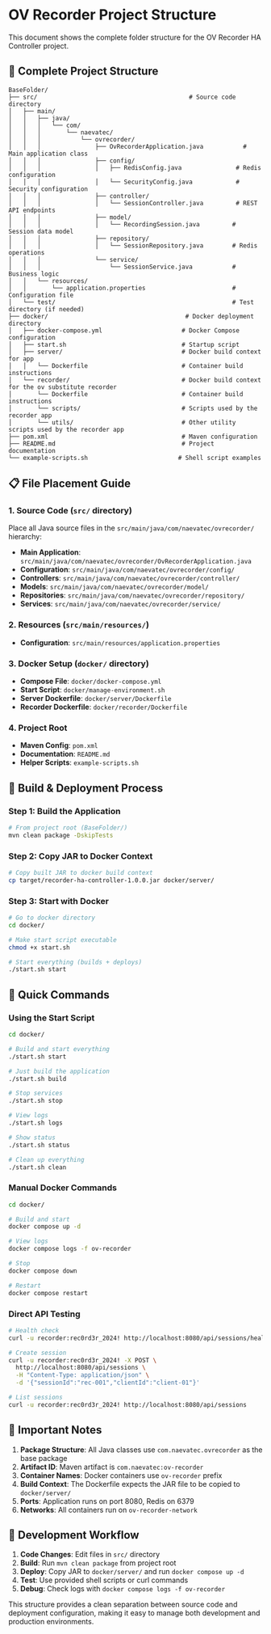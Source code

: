 # OV Recorder Project Structure

This document shows the complete folder structure for the OV Recorder HA Controller project.

## 📁 Complete Project Structure

```
BaseFolder/
├── src/                                          # Source code directory
│   ├── main/
│   │   ├── java/
│   │   │   └── com/
│   │   │       └── naevatec/
│   │   │           └── ovrecorder/
│   │   │               ├── OvRecorderApplication.java           # Main application class
│   │   │               ├── config/
│   │   │               │   ├── RedisConfig.java               # Redis configuration
│   │   │               │   └── SecurityConfig.java            # Security configuration
│   │   │               ├── controller/
│   │   │               │   └── SessionController.java         # REST API endpoints
│   │   │               ├── model/
│   │   │               │   └── RecordingSession.java         # Session data model
│   │   │               ├── repository/
│   │   │               │   └── SessionRepository.java        # Redis operations
│   │   │               └── service/
│   │   │                   └── SessionService.java           # Business logic
│   │   └── resources/
│   │       └── application.properties                        # Configuration file
│   └── test/                                                 # Test directory (if needed)
├── docker/                                      # Docker deployment directory
│   ├── docker-compose.yml                      # Docker Compose configuration
│   ├── start.sh                                # Startup script
│   ├── server/                                 # Docker build context for app
│   │   └── Dockerfile                          # Container build instructions
│   └── recorder/                               # Docker build context for the ov substitute recorder
│       └── Dockerfile                          # Container build instructions
│       └── scripts/                            # Scripts used by the recorder app
│       └── utils/                              # Other utility scripts used by the recorder app
├── pom.xml                                     # Maven configuration
├── README.md                                   # Project documentation
└── example-scripts.sh                         # Shell script examples
```

## 📋 File Placement Guide

### 1. **Source Code** (`src/` directory)
Place all Java source files in the `src/main/java/com/naevatec/ovrecorder/` hierarchy:

- **Main Application**: `src/main/java/com/naevatec/ovrecorder/OvRecorderApplication.java`
- **Configuration**: `src/main/java/com/naevatec/ovrecorder/config/`
- **Controllers**: `src/main/java/com/naevatec/ovrecorder/controller/`
- **Models**: `src/main/java/com/naevatec/ovrecorder/model/`
- **Repositories**: `src/main/java/com/naevatec/ovrecorder/repository/`
- **Services**: `src/main/java/com/naevatec/ovrecorder/service/`

### 2. **Resources** (`src/main/resources/`)
- **Configuration**: `src/main/resources/application.properties`

### 3. **Docker Setup** (`docker/` directory)
- **Compose File**: `docker/docker-compose.yml`
- **Start Script**: `docker/manage-environment.sh`
- **Server Dockerfile**: `docker/server/Dockerfile`
- **Recorder Dockerfile**: `docker/recorder/Dockerfile`

### 4. **Project Root**
- **Maven Config**: `pom.xml`
- **Documentation**: `README.md`
- **Helper Scripts**: `example-scripts.sh`

## 🚀 Build & Deployment Process

### Step 1: Build the Application
```bash
# From project root (BaseFolder/)
mvn clean package -DskipTests
```

### Step 2: Copy JAR to Docker Context
```bash
# Copy built JAR to docker build context
cp target/recorder-ha-controller-1.0.0.jar docker/server/
```

### Step 3: Start with Docker
```bash
# Go to docker directory
cd docker/

# Make start script executable
chmod +x start.sh

# Start everything (builds + deploys)
./start.sh start
```

## 🔧 Quick Commands

### Using the Start Script
```bash
cd docker/

# Build and start everything
./start.sh start

# Just build the application
./start.sh build

# Stop services
./start.sh stop

# View logs
./start.sh logs

# Show status
./start.sh status

# Clean up everything
./start.sh clean
```

### Manual Docker Commands
```bash
cd docker/

# Build and start
docker compose up -d

# View logs
docker compose logs -f ov-recorder

# Stop
docker compose down

# Restart
docker compose restart
```

### Direct API Testing
```bash
# Health check
curl -u recorder:rec0rd3r_2024! http://localhost:8080/api/sessions/health

# Create session
curl -u recorder:rec0rd3r_2024! -X POST \
  http://localhost:8080/api/sessions \
  -H "Content-Type: application/json" \
  -d '{"sessionId":"rec-001","clientId":"client-01"}'

# List sessions
curl -u recorder:rec0rd3r_2024! http://localhost:8080/api/sessions
```

## 📝 Important Notes

1. **Package Structure**: All Java classes use `com.naevatec.ovrecorder` as the base package
2. **Artifact ID**: Maven artifact is `com.naevatec:ov-recorder`
3. **Container Names**: Docker containers use `ov-recorder` prefix
4. **Build Context**: The Dockerfile expects the JAR file to be copied to `docker/server/`
5. **Ports**: Application runs on port 8080, Redis on 6379
6. **Networks**: All containers run on `ov-recorder-network`

## 🔄 Development Workflow

1. **Code Changes**: Edit files in `src/` directory
2. **Build**: Run `mvn clean package` from project root
3. **Deploy**: Copy JAR to `docker/server/` and run `docker compose up -d`
4. **Test**: Use provided shell scripts or curl commands
5. **Debug**: Check logs with `docker compose logs -f ov-recorder`

This structure provides a clean separation between source code and deployment configuration, making it easy to manage both development and production environments.
